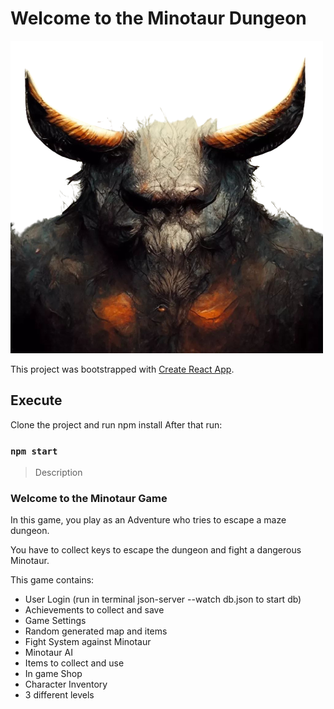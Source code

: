 # Welcome to the Minotaur Dungeon

![banner](./src//pics//menuPics/banner.png)


This project was bootstrapped with [Create React App](https://github.com/facebook/create-react-app).

## Execute

Clone the project and run npm install
After that run:

### `npm start`

> Description

### Welcome to the Minotaur Game

In this game, you play as an Adventure who tries to escape a maze dungeon. 

You have to collect keys to escape the dungeon and fight a dangerous Minotaur.

This game contains:

- User Login (run in terminal json-server --watch db.json to start db)
- Achievements to collect and save
- Game Settings
- Random generated map and items
- Fight System against Minotaur
- Minotaur AI
- Items to collect and use
- In game Shop
- Character Inventory
- 3 different levels